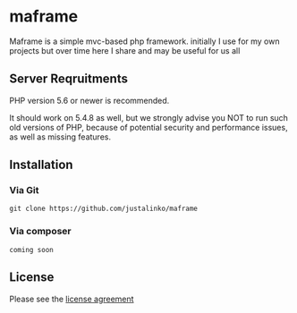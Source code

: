 # maframe
Maframe is a simple mvc-based php framework. initially I use for my own projects but over time here I share and may be useful for us all

## Server Reqruitments

PHP version 5.6 or newer is recommended.

It should work on 5.4.8 as well, but we strongly advise you NOT to run such old versions of PHP, because of potential security and performance issues, as well as missing features.


## Installation

### Via Git

```git clone https://github.com/justalinko/maframe```


### Via composer

```coming soon```


## License


Please see the [license agreement](https://github.com/justalinko/maframe/blob/master/LICENSE.rst)
